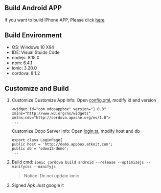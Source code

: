 ## Build Android APP
If you want to build iPhone APP, Please click [here](https://github.com/designstar333/OdooAppBox/blob/master/BUILD-IPHONE-en.md)

## Build Environment
* OS: Windows 10 X64
* IDE: Visual Stuido Code
* nodejs: 8.15.0
* npm: 6.4.1
* ionic: 3.20.0
* cordova: 8.1.2

## Customize and Build
1. Customize
    Customize App Info: Open [config.xml](https://github.com/designstar333/OdooAppBox/blob/master/config.xml), modify id and version
    ```
    <widget id="com.odooappbox" version="1.0.3" xmlns="http://www.w3.org/ns/widgets" xmlns:cdv="http://cordova.apache.org/ns/1.0">
    ...
    ```
    Customize Odoo Server Info: Open [login.ts](https://github.com/designstar333/OdooAppBox/blob/master/src/pages/login/login.ts), modify host and db
    ```
    export class LoginPage{
    public host = 'http://demo.appbox.atknit.com';
    public db = 'odoo12-demo';
    ...
    ```
2. Build cmd:
`ionic cordova build android --release --optimizejs --minifycss --minifyjs`
    > Notice: Do not update ionic
3. Signed Apk
    Just google it